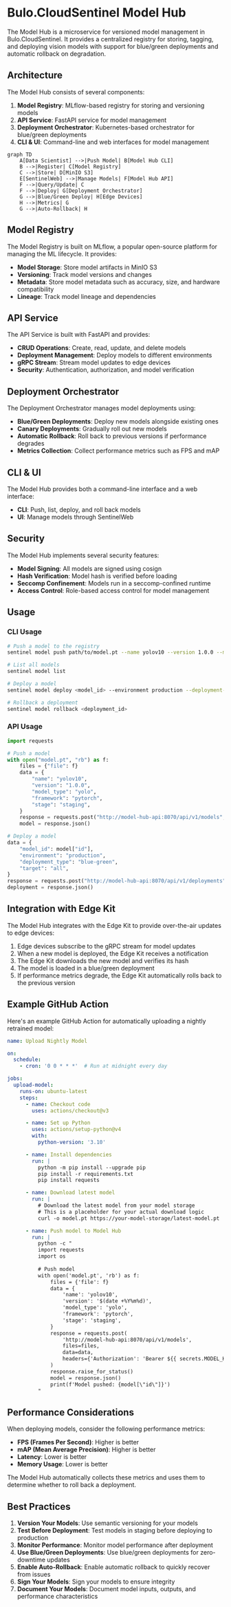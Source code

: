 # Bulo.CloudSentinel Model Hub

The Model Hub is a microservice for versioned model management in Bulo.CloudSentinel. It provides a centralized registry for storing, tagging, and deploying vision models with support for blue/green deployments and automatic rollback on degradation.

## Architecture

The Model Hub consists of several components:

1. **Model Registry**: MLflow-based registry for storing and versioning models
2. **API Service**: FastAPI service for model management
3. **Deployment Orchestrator**: Kubernetes-based orchestrator for blue/green deployments
4. **CLI & UI**: Command-line and web interfaces for model management

```mermaid
graph TD
    A[Data Scientist] -->|Push Model| B[Model Hub CLI]
    B -->|Register| C[Model Registry]
    C -->|Store| D[MinIO S3]
    E[SentinelWeb] -->|Manage Models| F[Model Hub API]
    F -->|Query/Update| C
    F -->|Deploy| G[Deployment Orchestrator]
    G -->|Blue/Green Deploy| H[Edge Devices]
    H -->|Metrics| G
    G -->|Auto-Rollback| H
```

## Model Registry

The Model Registry is built on MLflow, a popular open-source platform for managing the ML lifecycle. It provides:

- **Model Storage**: Store model artifacts in MinIO S3
- **Versioning**: Track model versions and changes
- **Metadata**: Store model metadata such as accuracy, size, and hardware compatibility
- **Lineage**: Track model lineage and dependencies

## API Service

The API Service is built with FastAPI and provides:

- **CRUD Operations**: Create, read, update, and delete models
- **Deployment Management**: Deploy models to different environments
- **gRPC Stream**: Stream model updates to edge devices
- **Security**: Authentication, authorization, and model verification

## Deployment Orchestrator

The Deployment Orchestrator manages model deployments using:

- **Blue/Green Deployments**: Deploy new models alongside existing ones
- **Canary Deployments**: Gradually roll out new models
- **Automatic Rollback**: Roll back to previous versions if performance degrades
- **Metrics Collection**: Collect performance metrics such as FPS and mAP

## CLI & UI

The Model Hub provides both a command-line interface and a web interface:

- **CLI**: Push, list, deploy, and roll back models
- **UI**: Manage models through SentinelWeb

## Security

The Model Hub implements several security features:

- **Model Signing**: All models are signed using cosign
- **Hash Verification**: Model hash is verified before loading
- **Seccomp Confinement**: Models run in a seccomp-confined runtime
- **Access Control**: Role-based access control for model management

## Usage

### CLI Usage

```bash
# Push a model to the registry
sentinel model push path/to/model.pt --name yolov10 --version 1.0.0 --model-type yolo --framework pytorch --stage staging

# List all models
sentinel model list

# Deploy a model
sentinel model deploy <model_id> --environment production --deployment-type blue-green

# Rollback a deployment
sentinel model rollback <deployment_id>
```

### API Usage

```python
import requests

# Push a model
with open("model.pt", "rb") as f:
    files = {"file": f}
    data = {
        "name": "yolov10",
        "version": "1.0.0",
        "model_type": "yolo",
        "framework": "pytorch",
        "stage": "staging",
    }
    response = requests.post("http://model-hub-api:8070/api/v1/models", files=files, data=data)
    model = response.json()

# Deploy a model
data = {
    "model_id": model["id"],
    "environment": "production",
    "deployment_type": "blue-green",
    "target": "all",
}
response = requests.post("http://model-hub-api:8070/api/v1/deployments", json=data)
deployment = response.json()
```

## Integration with Edge Kit

The Model Hub integrates with the Edge Kit to provide over-the-air updates to edge devices:

1. Edge devices subscribe to the gRPC stream for model updates
2. When a new model is deployed, the Edge Kit receives a notification
3. The Edge Kit downloads the new model and verifies its hash
4. The model is loaded in a blue/green deployment
5. If performance metrics degrade, the Edge Kit automatically rolls back to the previous version

## Example GitHub Action

Here's an example GitHub Action for automatically uploading a nightly retrained model:

```yaml
name: Upload Nightly Model

on:
  schedule:
    - cron: '0 0 * * *'  # Run at midnight every day

jobs:
  upload-model:
    runs-on: ubuntu-latest
    steps:
      - name: Checkout code
        uses: actions/checkout@v3

      - name: Set up Python
        uses: actions/setup-python@v4
        with:
          python-version: '3.10'

      - name: Install dependencies
        run: |
          python -m pip install --upgrade pip
          pip install -r requirements.txt
          pip install requests

      - name: Download latest model
        run: |
          # Download the latest model from your model storage
          # This is a placeholder for your actual download logic
          curl -o model.pt https://your-model-storage/latest-model.pt

      - name: Push model to Model Hub
        run: |
          python -c "
          import requests
          import os
          
          # Push model
          with open('model.pt', 'rb') as f:
              files = {'file': f}
              data = {
                  'name': 'yolov10',
                  'version': '$(date +%Y%m%d)',
                  'model_type': 'yolo',
                  'framework': 'pytorch',
                  'stage': 'staging',
              }
              response = requests.post(
                  'http://model-hub-api:8070/api/v1/models',
                  files=files,
                  data=data,
                  headers={'Authorization': 'Bearer ${{ secrets.MODEL_HUB_TOKEN }}'}
              )
              response.raise_for_status()
              model = response.json()
              print(f'Model pushed: {model[\"id\"]}')
          "
```

## Performance Considerations

When deploying models, consider the following performance metrics:

- **FPS (Frames Per Second)**: Higher is better
- **mAP (Mean Average Precision)**: Higher is better
- **Latency**: Lower is better
- **Memory Usage**: Lower is better

The Model Hub automatically collects these metrics and uses them to determine whether to roll back a deployment.

## Best Practices

1. **Version Your Models**: Use semantic versioning for your models
2. **Test Before Deployment**: Test models in staging before deploying to production
3. **Monitor Performance**: Monitor model performance after deployment
4. **Use Blue/Green Deployments**: Use blue/green deployments for zero-downtime updates
5. **Enable Auto-Rollback**: Enable automatic rollback to quickly recover from issues
6. **Sign Your Models**: Sign your models to ensure integrity
7. **Document Your Models**: Document model inputs, outputs, and performance characteristics
